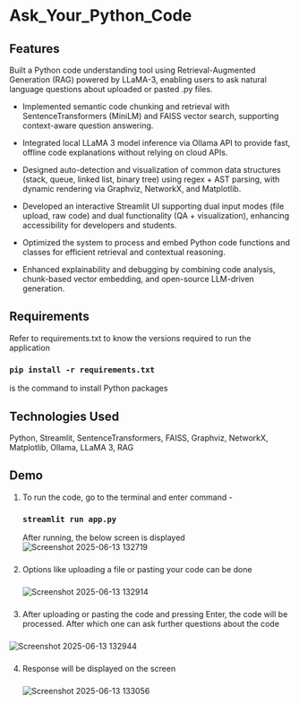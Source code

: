 # Ask_Your_Python_Code

## Features
Built a Python code understanding tool using Retrieval-Augmented Generation (RAG) powered by LLaMA-3, enabling users to ask natural language questions about uploaded or pasted .py files.

* Implemented semantic code chunking and retrieval with SentenceTransformers (MiniLM) and FAISS vector search, supporting context-aware question answering.

* Integrated local LLaMA 3 model inference via Ollama API to provide fast, offline code explanations without relying on cloud APIs.

* Designed auto-detection and visualization of common data structures (stack, queue, linked list, binary tree) using regex + AST parsing, with dynamic rendering via Graphviz, NetworkX, and Matplotlib.

* Developed an interactive Streamlit UI supporting dual input modes (file upload, raw code) and dual functionality (QA + visualization), enhancing accessibility for developers and students.

* Optimized the system to process and embed Python code functions and classes for efficient retrieval and contextual reasoning.

* Enhanced explainability and debugging by combining code analysis, chunk-based vector embedding, and open-source LLM-driven generation.<br>

## Requirements 
Refer to requirements.txt to know the versions required to run the application<br>
### `pip install -r requirements.txt` <br>
is the command to install Python packages

## Technologies Used
Python, Streamlit, SentenceTransformers, FAISS, Graphviz, NetworkX, Matplotlib, Ollama, LLaMA 3, RAG

## Demo
1) To run the code, go to the terminal and enter command -
   ### `streamlit run app.py`
   After running, the below screen is displayed
   ![Screenshot 2025-06-13 132719](https://github.com/user-attachments/assets/36d0e043-7a5f-453a-b286-10bbecbee905)
   ###
2) Options like uploading a file or pasting your code can be done
   ###
   ![Screenshot 2025-06-13 132914](https://github.com/user-attachments/assets/b3b408d4-9633-4c35-b435-7e2786254653)
  ###
3) After uploading or pasting the code and pressing Enter, the code will be processed. After which one can ask further questions about the code
   ###
  ![Screenshot 2025-06-13 132944](https://github.com/user-attachments/assets/6dbb6a1e-f715-407c-b370-9f7dec101070)
  ###
4) Response will be displayed on the screen
   ###
   ![Screenshot 2025-06-13 133056](https://github.com/user-attachments/assets/f8acec41-11af-4b8f-91f2-65602c683a1e)


